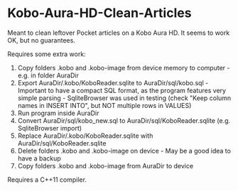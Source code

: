 # Kobo-Aura-HD-Clean-Articles
Meant to clean leftover Pocket articles on a Kobo Aura HD. It seems to work OK, but no guarantees.

Requires some extra work:
  1. Copy folders .kobo and .kobo-image from device memory to computer - e.g. in folder AuraDir
  2. Export AuraDir/.kobo/KoboReader.sqlite to AuraDir/sql/kobo.sql
    - Important to have a compact SQL format, as the program features very simple parsing
    - SqliteBrowser was used in testing (check "Keep column names in INSERT INTO", but NOT multiple rows in VALUES)
  3. Run program inside AuraDir
  4. Convert AuraDir/sql/kobo_new.sql to AuraDir/sql/KoboReader.sqlite (e.g. SqliteBrowser import)
  5. Replace AuraDir/.kobo/KoboReader.sqlite with AuraDir/sql/KoboReader.sqlite
  6. Delete folders .kobo and .kobo-image on device
    - May be a good idea to have a backup
  7. Copy folders .kobo and .kobo-image from AuraDir to device

Requires a C++11 compiler.
